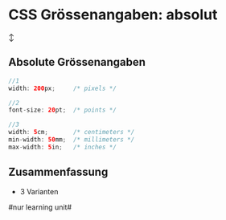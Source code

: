 # CSS Grössenangaben: absolut
↕️

## Absolute Grössenangaben

```java
//1
width: 200px;     /* pixels */

//2
font-size: 20pt;  /* points */

//3
width: 5cm;       /* centimeters */
min-width: 50mm;  /* millimeters */
max-width: 5in;   /* inches */
```

## Zusammenfassung
- 3 Varianten


#nur learning unit#